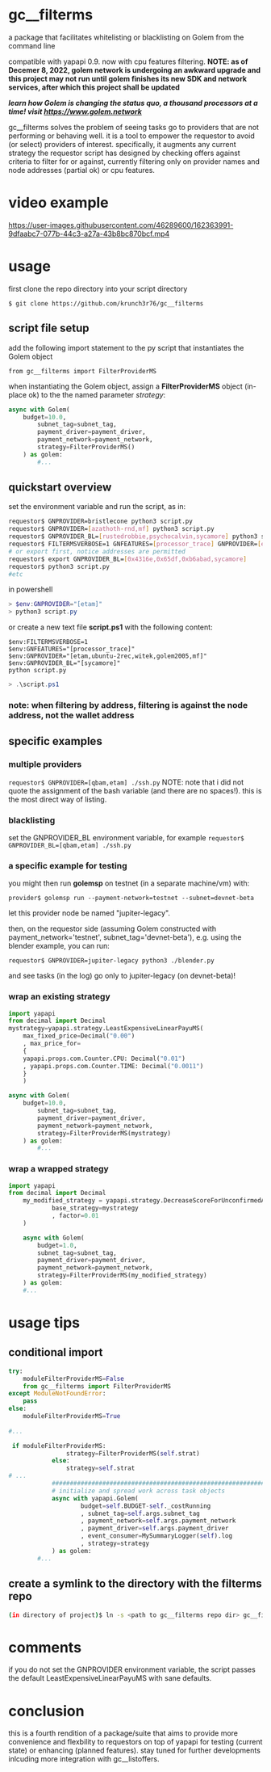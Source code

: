 # gc__filterms
a package that facilitates whitelisting or blacklisting on Golem from the command line

compatible with yapapi 0.9. now with cpu features filtering. **NOTE: as of Decemer 8, 2022, golem network is undergoing an awkward upgrade and this project may not run until golem finishes its new SDK and network services, after which this project shall be updated**

_**learn how Golem is changing the status quo, a thousand processors at a time! visit https://www.golem.network**_

gc__filterms solves the problem of seeing tasks go to providers that are not performing or behaving well. it is a tool to empower the requestor to avoid (or select) providers of interest. specifically, it augments any current strategy the requestor script has designed by checking offers against criteria to filter for or against, currently filtering only on provider names and node addresses (partial ok) or cpu features.

# video example



https://user-images.githubusercontent.com/46289600/162363991-9dfaabc7-077b-44c3-a27a-43b8bc870bcf.mp4





# usage
first clone the repo directory into your script directory

`$ git clone https://github.com/krunch3r76/gc__filterms`


## script file setup

add the following import statement to the py script that instantiates the Golem object

`from gc__filterms import FilterProviderMS`

when instantiating the Golem object, assign a **FilterProviderMS** object (in-place ok) to the the named parameter _strategy_:

```python
async with Golem(
	budget=10.0,
        subnet_tag=subnet_tag,
        payment_driver=payment_driver,
        payment_network=payment_network,
        strategy=FilterProviderMS()
    ) as golem:
        #...
```
## quickstart overview
set the environment variable and run the script, as in:
```bash
requestor$ GNPROVIDER=bristlecone python3 script.py
requestor$ GNPROVIDER=[azathoth-rnd,mf] python3 script.py
requestor$ GNPROVIDER_BL=[rustedrobbie,psychocalvin,sycamore] python3 script.py
requestor$ FILTERMSVERBOSE=1 GNFEATURES=[processor_trace] GNPROVIDER=[etam,ubuntu-2rec,witek,golem2005,mf] GNPROVIDER_BL=[sycamore] ./script.py
# or export first, notice addresses are permitted
requestor$ export GNPROVIDER_BL=[0x4316e,0x65df,0xb6abad,sycamore]
requestor$ python3 script.py
#etc
```

in powershell
```powershell
> $env:GNPROVIDER="[etam]"
> python3 script.py
```
or create a new text file **script.ps1** with the following content:
```
$env:FILTERMSVERBOSE=1
$env:GNFEATURES="[processor_trace]"
$env:GNPROVIDER="[etam,ubuntu-2rec,witek,golem2005,mf]"
$env:GNPROVIDER_BL="[sycamore]"
python script.py
```
```powershell
> .\script.ps1
```

### note: when filtering by address, filtering is against the node address, not the wallet address

## specific examples

### multiple providers
`requestor$ GNPROVIDER=[qbam,etam] ./ssh.py`
NOTE: note that i did not quote the assignment of the bash variable (and there are no spaces!). this is the most direct way of listing.

### blacklisting
set the GNPROVIDER_BL environment variable, for example
`requestor$ GNPROVIDER_BL=[qbam,etam] ./ssh.py`

### a specific example for testing
you might then run **golemsp** on testnet (in a separate machine/vm) with:

`provider$ golemsp run --payment-network=testnet --subnet=devnet-beta`

let this provider node be named "jupiter-legacy". 

then, on the requestor side (assuming Golem constructed with payment_network='testnet',  subnet_tag='devnet-beta'), e.g. using the blender example, you can run:

`requestor$ GNPROVIDER=jupiter-legacy python3 ./blender.py`

and see tasks (in the log) go only to jupiter-legacy (on devnet-beta)!

### wrap an existing strategy
```python
import yapapi
from decimal import Decimal
mystrategy=yapapi.strategy.LeastExpensiveLinearPayuMS(
    max_fixed_price=Decimal("0.00")
    , max_price_for=
    {
	yapapi.props.com.Counter.CPU: Decimal("0.01")
	, yapapi.props.com.Counter.TIME: Decimal("0.0011")
	}
    ) 

async with Golem(
	budget=10.0,
        subnet_tag=subnet_tag,
        payment_driver=payment_driver,
        payment_network=payment_network,
        strategy=FilterProviderMS(mystrategy)
    ) as golem:
        #...
```

### wrap a wrapped strategy
```python
import yapapi
from decimal import Decimal
    my_modified_strategy = yapapi.strategy.DecreaseScoreForUnconfirmedAgreement(
            base_strategy=mystrategy
            , factor=0.01
    )

    async with Golem(
        budget=1.0,
        subnet_tag=subnet_tag,
        payment_driver=payment_driver,
        payment_network=payment_network,
        strategy=FilterProviderMS(my_modified_strategy)
    ) as golem:
	#...
```

# usage tips
## conditional import
```python
try:
    moduleFilterProviderMS=False
    from gc__filterms import FilterProviderMS
except ModuleNotFoundError:
    pass
else:
    moduleFilterProviderMS=True
    
#...

 if moduleFilterProviderMS:
                strategy=FilterProviderMS(self.strat)
            else:
                strategy=self.strat
# ...
            ############################################################################\
            # initialize and spread work across task objects                            #
            async with yapapi.Golem(
                    budget=self.BUDGET-self._costRunning
                    , subnet_tag=self.args.subnet_tag
                    , payment_network=self.args.payment_network
                    , payment_driver=self.args.payment_driver
                    , event_consumer=MySummaryLogger(self).log
                    , strategy=strategy
            ) as golem:
	    #...
```
## create a symlink to the directory with the filterms repo
```bash
(in directory of project)$ ln -s <path to gc__filterms repo dir> gc__filterms
```

# comments
if you do not set the GNPROVIDER environment variable, the script passes the default LeastExpensiveLinearPayuMS with sane defaults.

# conclusion
this is a fourth rendition of a package/suite that aims to provide more convenience and flexbility to requestors on top of yapapi for testing (current state) or enhancing (planned features). stay tuned for further developments inlcuding more integration with gc__listoffers.

